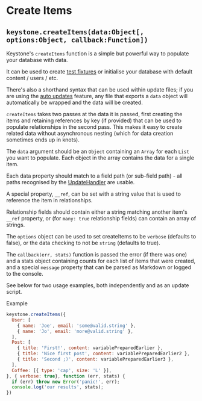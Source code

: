 # Create Items

## `keystone.createItems(data:Object[, options:Object, callback:Function])`

Keystone's `createItems` function is a simple but powerful way to populate your database with data.

It can be used to create [test fixtures](http://en.wikipedia.org/wiki/Test_fixture) or initialise your database with default content / users / etc.

There's also a shorthand syntax that can be used within update files; if you are using the [auto updates](/documentation/database/application-updates) feature, any file that exports a `data` object will automatically be wrapped and the data will be created.

`createItems` takes two passes at the data it is passed, first creating the items and retaining references by key (if provided) that can be used to populate relationships in the second pass. This makes it easy to create related data without asynchronous nesting (which for data creation sometimes ends up in knots).

The `data` argument should be an `Object` containing an `Array` for each `List` you want to populate. Each object in the array contains the data for a single item.

Each data property should match to a field path (or sub-field path) - all paths recognised by the [UpdateHandler](/api/methods/update-handler) are usable.

A special property, `__ref`, can be set with a string value that is used to reference the item in relationships.

Relationship fields should contain either a string matching another item's `__ref` property, or (for `many: true` relationship fields) can contain an array of strings.

The `options` object can be used to set createItems to be `verbose` (defaults to false), or the data checking to not be `string` (defaults to true).

The `callback(err, stats)` function is passed the error (if there was one) and a stats object containing counts for each list of items that were created, and a special `message` property that can be parsed as Markdown or logged to the console.

See below for two usage examples, both independently and as an update script.

Example

```javascript
keystone.createItems({
  User: [
    { name: 'Joe', email: 'some@valid.string' },
    { name: 'Jo', email: 'more@valid.string' },
  ],
  Post: [
    { title: 'First!', content: variablePreparedEarlier },
    { title: 'Nice first post', content: variablePreparedEarlier2 },
    { title: 'Second ;)', content: variablePreparedEarlier3 },
  ],
  Coffee: [{ type: 'cap', size: 'L' }],
}, { verbose: true}, function (err, stats) {
  if (err) throw new Error('panic!', err);
  console.log('our results', stats);
})
```
